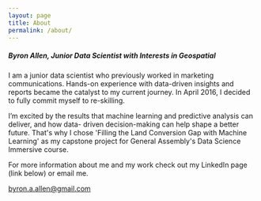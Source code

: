 ```yaml
---
layout: page
title: About
permalink: /about/
---
```



##### Byron Allen, Junior Data Scientist with Interests in Geospatial
I am a junior data scientist who previously worked in marketing communications. Hands-on experience with data-driven insights and reports became the catalyst to my current journey. In April 2016, I decided to fully commit myself to re-skilling.

I’m excited by the results that machine learning and predictive analysis can deliver, and how data- driven decision-making can help shape a better future. That's why I chose 'Filling the Land Conversion Gap with Machine Learning' as my capstone project for General Assembly's Data Science Immersive course. 

For more information about me and my work check out my LinkedIn page (link below) or email me. 

[byron.a.allen@gmail.com](mailto:byron.a.allen@gmail.com)
